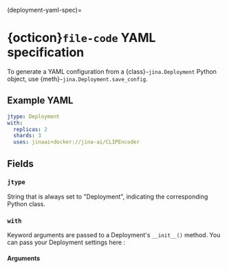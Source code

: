 (deployment-yaml-spec)=
# {octicon}`file-code` YAML specification

To generate a YAML configuration from a {class}`~jina.Deployment` Python object, use {meth}`~jina.Deployment.save_config`.

## Example YAML

```yaml
jtype: Deployment
with:
  replicas: 2
  shards: 3
  uses: jinaai+docker://jina-ai/CLIPEncoder
```

## Fields

### `jtype`
String that is always set to "Deployment", indicating the corresponding Python class.

### `with`

Keyword arguments are passed to a Deployment's `__init__()` method. You can pass your Deployment settings here :

#### Arguments

```{include} ./../flow/deployment-args.md
```

```{include} ./../flow/yaml-vars.md
```



